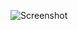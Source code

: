![Screenshot](https://raw.githubusercontent.com/Cryakl/Ultimate-RAT-Collection/refs/heads/main/DroidJack/DroidJack%20v3.3/Screenshot.png)
